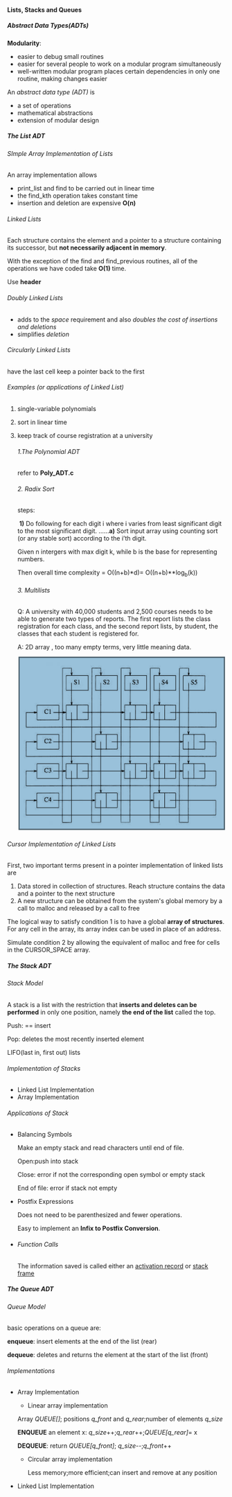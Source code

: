 #### Lists, Stacks and Queues

##### Abstract Data Types(ADTs)

**Modularity**:

- easier to debug small routines
- easier for several people to work on a modular program simultaneously
- well-written modular program places certain dependencies in only one routine, making changes easier

An *abstract data type (ADT)* is 

- a set of operations
- mathematical abstractions
- extension of modular design

##### The List ADT

###### SImple Array Implementation of Lists

An array implementation allows

-  print_list and find to be carried out in linear time   
- the find_kth operation takes constant time
- insertion and deletion are expensive  **O(n)**

###### Linked Lists

Each structure contains the element and a pointer to a structure containing its successor, but **not necessarily adjacent in memory**.

With the exception of the find and find_previous routines, all of the operations we have coded take **O(1)** time.

Use **header** 

###### Doubly Linked Lists

- adds to the *space* requirement and also *doubles the cost of insertions and deletions*
- simplifies *deletion*

###### Circularly Linked Lists

have the last cell keep a pointer back to the first

###### Examples (or applications of Linked List)

1. single-variable polynomials

2. sort in linear time

3. keep track of course registration at a university

   ###### 1.The Polynomial ADT

   refer to **Poly_ADT.c** 

   ###### 2. Radix Sort

   steps:

   ​	**1)** Do following for each digit i where i varies from least significant digit to the most significant digit.
   ​	 ..….**a)** Sort input array using counting sort (or any stable sort) according to the i’th digit.

   Given n intergers with max digit k, while b is the base for representing numbers.

   Then overall time complexity = O((n+b)*d)= O((n+b)**log<sub>b</sub>(k))

   ###### 3. Multilists

   Q: A university with 40,000 students and 2,500 courses needs to be able to generate two types of reports. The first report lists the class registration for each class, and the second report lists, by student, the classes that each student is registered for.

   A: 2D array , too many empty terms, very little meaning data.

   ![](multilists.PNG)

###### Cursor Implementation of Linked Lists

First, two important terms present in a pointer implementation of linked lists are

1. Data stored in collection of structures. Reach structure contains the data and a pointer to the next structure
2. A new structure can be obtained from the system's global memory by a call to malloc and released by a call to free

The logical way to satisfy condition 1 is to have a global **array of structures**. For any cell in the array, its array index can be used in place of an address.

Simulate condition 2 by allowing the equivalent of malloc and free for cells in the CURSOR_SPACE array.



##### The Stack ADT

###### Stack Model

A stack is a list with the restriction that **inserts and deletes can be performed** in only one position, namely **the end of the list** called the top.

Push: == insert

Pop: deletes the most recently inserted element

LIFO(last in, first out) lists

###### Implementation of Stacks

- Linked List Implementation
- Array Implementation

###### Applications of Stack

- Balancing Symbols

  Make an empty stack and read characters until end of file.

  Open:push into stack

  Close: error if not the corresponding open symbol or empty stack

  End of file: error if stack not empty

- Postfix Expressions

  Does not need to be parenthesized and fewer operations.

  Easy to implement an **Infix to Postfix Conversion**.

- ###### Function Calls

  The information saved is called either an <u>activation record</u> or <u>stack frame</u>



##### The Queue ADT

###### Queue Model

basic operations on a queue are:

**enqueue**: insert elements at the end of the list (rear)

**dequeue**: deletes and returns the element at the start of the list (front)

###### Implementations

- Array Implementation

  - Linear array implementation

  Array *QUEUE[]*; positions *q_front* and *q_rear*;number of elements *q_size*

  **ENQUEUE** an element x: *q_size*++;*q_rear*++;*QUEUE[q_rear]*= x

  **DEQUEUE**: return *QUEUE[q_front]*; *q_size*--;*q_front*++

  - Circular array implementation

    Less memory;more efficient;can insert and remove at any position

- Linked List Implementation

  





